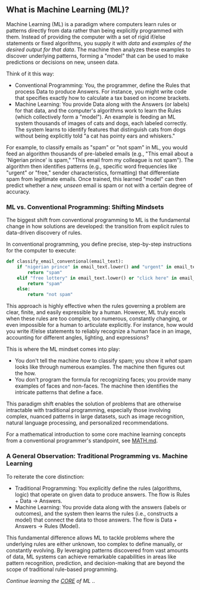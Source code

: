 
## What is Machine Learning (ML)?

Machine Learning (ML) is a paradigm where computers learn rules or patterns directly from data rather
than being explicitly programmed with them. Instead of providing the computer with a set of rigid if/else
statements or fixed algorithms, you supply it with *data* and *examples of the desired output for that data*.
The machine then analyzes these examples to discover underlying patterns, forming a "model" that can be
used to make predictions or decisions on new, unseen data.

Think of it this way:

* Conventional Programming: You, the programmer, define the Rules that process Data to produce Answers.
  For instance, you might write code that specifies exactly how to calculate a tax based on income brackets.  
* Machine Learning: You provide Data along with the Answers (or labels) for that data, and the computer's
  algorithms work to learn the Rules (which collectively form a "model"). An example is feeding an ML
  system thousands of images of cats and dogs, each labeled correctly. The system learns to identify
  features that distinguish cats from dogs without being explicitly told "a cat has pointy ears and whiskers."

For example, to classify emails as "spam" or "not spam" in ML, you would feed an algorithm thousands of
pre-labeled emails (e.g., "This email about a 'Nigerian prince' is spam," "This email from my colleague
is not spam"). The algorithm then identifies patterns (e.g., specific word frequencies like "urgent" or
"free," sender characteristics, formatting) that differentiate spam from legitimate emails. Once trained,
this learned "model" can then predict whether a *new, unseen* email is spam or not with a certain degree
of accuracy.


### ML vs. Conventional Programming: Shifting Mindsets

The biggest shift from conventional programming to ML is the fundamental change in how solutions are developed:
the transition from explicit rules to data-driven discovery of rules.

In conventional programming, you define precise, step-by-step instructions for the computer to execute:

```python
def classify_email_conventional(email_text):  
    if "nigerian prince" in email_text.lower() and "urgent" in email_text.lower():  
        return "spam"  
    elif "free lottery" in email_text.lower() or "click here" in email_text.lower():  
        return "spam"  
    else:  
        return "not spam"
```

This approach is highly effective when the rules governing a problem are clear, finite, and easily expressible
by a human. However, ML truly excels when these rules are too complex, too numerous, constantly changing, or
even impossible for a human to articulate explicitly. For instance, how would you write if/else statements to
reliably recognize a human face in an image, accounting for different angles, lighting, and expressions?

This is where the ML mindset comes into play:

* You don't tell the machine *how* to classify spam; you show it *what* spam looks like through numerous examples.
  The machine then figures out the how.  
* You don't program the formula for recognizing faces; you provide many examples of faces and non-faces. The
  machine then identifies the intricate patterns that define a face.

This paradigm shift enables the solution of problems that are otherwise intractable with traditional programming,
especially  those involving complex, nuanced patterns in large datasets, such as image recognition, natural language
processing, and personalized recommendations.

For a mathematical introduction to some core machine learning concepts from a conventional programmer's standpoint,
see [MATH.md](./MATH.md).


### A General Observation: Traditional Programming vs. Machine Learning

To reiterate the core distinction:

* Traditional Programming: You explicitly define the rules (algorithms, logic) that operate on given data to produce
  answers. The flow is Rules + Data -> Answers.  
* Machine Learning: You provide data along with the answers (labels or outcomes), and the system then learns the
  rules (i.e., constructs a model) that connect the data to those answers. The flow is Data + Answers -> Rules (Model).

This fundamental difference allows ML to tackle problems where the underlying rules are either unknown, too complex to
define manually, or constantly evolving. By leveraging patterns discovered from vast amounts of data, ML systems can
achieve remarkable capabilities in areas like pattern recognition, prediction, and decision-making that are beyond the
scope of traditional rule-based programming.

*Continue learning the [CORE](./CORE.md) of ML ..*
